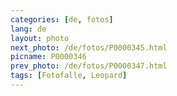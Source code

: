 ```yaml
---
categories: [de, fotos]
lang: de
layout: photo
next_photo: /de/fotos/P0000345.html
picname: P0000346
prev_photo: /de/fotos/P0000347.html
tags: [Fotofalle, Leopard]
---
```

